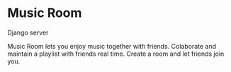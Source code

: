 # Music Room
Django server
 
Music Room lets you enjoy music together with friends.
Colaborate and maintain a playlist with friends real time.
Create a room and let friends join you.
